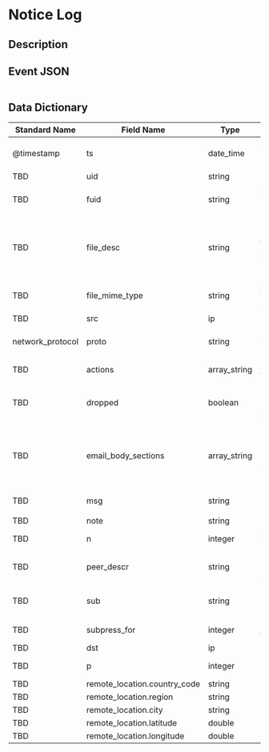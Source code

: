 # Notice Log

## Description

## Event JSON

```json
```

## Data Dictionary

|	        Standard Name       	|            Field Name             |       	    Type            	|   	    Description          	|	     Sample Value           	|
|	-------------------------------	|	-------------------------------	|	-------------------------------	|	-------------------------------	|	-------------------------------	|
|     @timestamp     |     ts   |   date_time   |   An absolute time indicating when the notice occurred, defaults to the current network time in epoch     |     `1300475167.096535`     |
|     TBD     |     uid     |     string     |     Unique ID for the connection.     |     `CHhAvVGS1DHFjwGM9`     |
|     TBD     |     fuid     |     string     |     A file unique ID if this notice is related to a file. If the f field is provided, this will be automatically filled out     |     ``     |
|     TBD     |     file_desc     |     string     |     Frequently files can be “described” to give a bit more context. This field will typically be automatically filled out from an fa_file record. For example, if a notice was related to a file over HTTP, the URL of the request would be shown     |     ``     |
|     TBD     |     file_mime_type     |     string     |     A mime type if the notice is related to a file. If the f field is provided, this will be automatically filled out     |     ``     |
|     TBD     |     src     |     ip     |     Source IP address |     `10.1.1.1`     |
|     network_protocol     |     proto     |     string     |     The transport protocol. Filled automatically when either conn, iconn or p is specified     |     `tcp`     |
|     TBD     |     actions     |     array_string     |     The actions which have been applied to this notice.   |    `Notice::ACTION_LOG`    |
|     TBD     |     dropped     |     boolean     |          present if base/frameworks/notice/actions/drop.bro is loaded Indicate if the $src IP address was dropped and denied network access.   |   `false`  |
|     TBD     |     email_body_sections     |     array_string     |     By adding chunks of text into this element, other scripts can expand on notices that are being emailed. The normal way to add text is to extend the vector by handling the Notice::notice event and modifying the notice in place     |     ``     |
|     TBD     |     msg     |     string     |     The human readable message for the notice.   |   `8.8.8.8 scanned at least 27 unique hosts on port 8181/tcp in 4m55s`    |
|     TBD     |     note     |     string     |     The Notice::Type of the notice.   | `SSL::Certificate_Expires_Soon` |
|     TBD     |     n     |     integer     |     Associated count, or perhaps a status code     |     ``     |
|     TBD     |     peer_descr     |     string     |     Textual description for the peer that raised this notice, including name, host address and port.   |  `ens192-7`  |
|     TBD     |     sub     |     string     |     The human readable sub-message.   |  `Sampled servers: 1.213.145.151, 1.213.145.151, 1.213.145.151, 1.213.145.151, 1.213.145.151`    |
|     TBD     |     subpress_for     |     integer     |     This field indicates the length of time that this unique notice should be suppressed.   |  `3600`  |
|     TBD     |     dst     |     ip     |     Destination address     |     ``     |
|     TBD     |     p     |     integer     |     "Associated port, if we don’t have a ""conn_id"".   |   ``  |
|     TBD     |     remote_location.country_code     |     string     |     The country code     |     ``     |
|     TBD     |     remote_location.region     |     string     |     The region     |     ``     |
|     TBD     |     remote_location.city     |     string     |     The city     |     ``     |
|     TBD     |     remote_location.latitude|double|Latitude     |     ``     |
|     TBD     |     remote_location.longitude|double|Longitude     |     ``     |